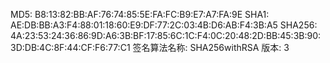  MD5: B8:13:82:BB:AF:76:74:85:5E:FA:FC:B9:E7:A7:FA:9E
         SHA1: AE:DB:BB:A3:F4:88:01:18:60:E9:DF:77:2C:03:4B:D6:AB:F4:3B:A5
         SHA256: 4A:23:53:24:36:86:9D:A6:3B:BF:17:85:6C:1C:F4:0C:20:48:2D:BB:45:3B:90:3D:DB:4C:8F:44:CF:F6:77:C1
         签名算法名称: SHA256withRSA
         版本: 3
